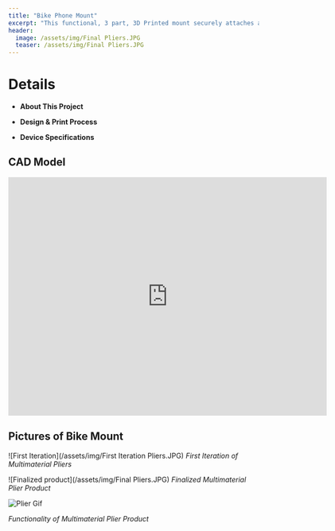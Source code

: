 ```yaml
---
title: "Bike Phone Mount"
excerpt: "This functional, 3 part, 3D Printed mount securely attaches an iPhone to a Bike Handlebar "
header:
  image: /assets/img/Final Pliers.JPG
  teaser: /assets/img/Final Pliers.JPG
---
```


# Details

* **About This Project** 

* **Design & Print Process** 

* **Device Specifications** 

## CAD Model 
<iframe src="https://vanderbilt643.autodesk360.com/shares/public/SH512d4QTec90decfa6e5556d25f7eecaa6f?mode=embed" width="640" height="480" allowfullscreen="true" webkitallowfullscreen="true" mozallowfullscreen="true"  frameborder="0"></iframe>

## Pictures of Bike Mount
![First Iteration](/assets/img/First Iteration Pliers.JPG)
*First Iteration of Multimaterial Pliers*

![Finalized product](/assets/img/Final Pliers.JPG)
*Finalized Multimaterial Plier Product*

![Plier Gif](/assets/img/Pliersslow.gif)

*Functionality of Multimaterial Plier Product*
